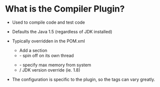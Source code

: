# What is the Compiler Plugin?

- Used to compile code and test code
- Defaults the Java 1.5 (regardless of JDK installed)
- Typically overridden in the POM.xml
  - Add a <configuration> section
  - <form> - spin off on its own thread
  - <maxmem> - specify max memory from system
  - <source>/<target> JDK version override (ie. 1.8)

- The configuration is specific to the plugin, so the tags can vary greatly.
